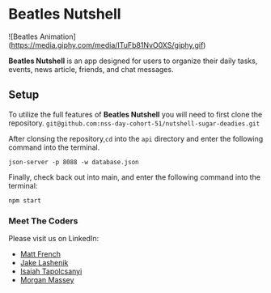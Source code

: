 # Beatles Nutshell

![Beatles Animation] (https://media.giphy.com/media/ITuFb81NvO0XS/giphy.gif)

**Beatles Nutshell** is an app designed for users to organize their daily tasks, events, news article, friends, and chat messages. 

## Setup

To utilize the full features of **Beatles Nutshell** you will need to first clone the repository.
   `git@github.com:nss-day-cohort-51/nutshell-sugar-deadies.git`

After clonsing the repository,`cd` into the `api` directory and enter the following command into the terminal.

   `json-server -p 8088 -w database.json`

 Finally, check back out into main, and enter the following command into the terminal:

   `npm start`  

### Meet The Coders

Please visit us on LinkedIn:

 - [Matt French](https://www.linkedin.com/in/matt-france-4338a058/)
 - [Jake Lashenik](https://www.linkedin.com/in/jake-lashenik/)
 - [Isaiah Tapolcsanyi]()
 - [Morgan Massey](https://www.linkedin.com/in/morgan-massey-a3b44221a/)



